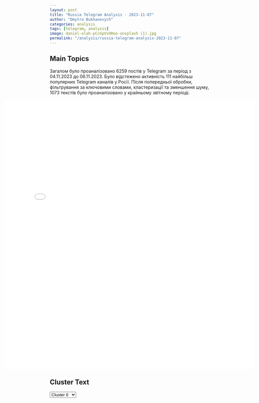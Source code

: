 ```yaml
---
layout: post
title: "Russia Telegram Analysis - 2023-11-07"
author: "Dmytro Bukhanevych"
categories: analysis
tags: [telegram, analysis]
image: daniel-olah-pCcGpVsOHoo-unsplash (1).jpg
permalink: "/analysis/russia-telegram-analysis-2023-11-07"
---
```


<style>
    /* Adjusting iframe-container styles */
    .wide-iframe-container {
        width: calc(100% + 30vw);  /* Extending the width */
        margin-left: -15vw;       /* Negative margin to push to the left */
        overflow: hidden;         /* In case the iframe content spills over */
    }

    .wide-iframe-container iframe {
        width: 100%;  /* Making the iframe take the full width of its container */
        border: none; /* Removing any borders from the iframe */
    }

    /* Toggle mechanism */
    .hidden {
        display: none;
    }
    
    .show-content-target:checked + .show-content {
        display: block;
    }
</style>

<h2>Main Topics</h2>
<p>Загалом було проаналізовано 6259 постів у Telegram за період з 04.11.2023 до 06.11.2023. Було відстежено активність 111 найбільш популярних Telegram каналів у Росії. Після попередньої обробки, фільтрування за ключовими словами, кластеризації та зменшення шуму, 1073 текстів було проаналізовано у крайньому звітному періоді.</p>
<!-- Embedding Main Plotly Visualization -->
<div class="wide-iframe-container">
    <iframe src="{{site.baseurl}}/visualizations/2023-11-07/fig_topics_time.html" height="850"></iframe>
</div>


<h2>Cluster Text</h2>

<!-- Dropdown to select a cluster -->
<select id="clusterSelector" onchange="displayClusterText()">
<option value="0">Cluster 0</option><option value="1">Cluster 1</option><option value="2">Cluster 2</option><option value="3">Cluster 3</option><option value="4">Cluster 4</option><option value="5">Cluster 5</option><option value="6">Cluster 6</option><option value="7">Cluster 7</option><option value="8">Cluster 8</option><option value="9">Cluster 9</option><option value="10">Cluster 10</option><option value="11">Cluster 11</option><option value="12">Cluster 12</option><option value="13">Cluster 13</option><option value="14">Cluster 14</option><option value="15">Cluster 15</option><option value="16">Cluster 16</option>
</select>

<!-- Display area for the selected cluster's text -->
<div id="clusterTextDisplay" class="hidden"></div>

<script type="text/javascript">
    var clusterDetails = {"0": "<b>Total Posts:</b> 36<br><b>Date:</b> 2023-11-06 19:30:23+00:00<br><b>Author:</b> readovkanews<br><b>Link:</b> https://t.me/s/readovkanews/69010<br><b>Subscribers:</b> 2378932<br><b>Text:</b> \u0422\u0435\u043a\u0441\u0442: \u0417\u0435\u043b\u0435\u043d\u0441\u043a\u0438\u0439 \u0437\u0430\u044f\u0432\u0438\u043b \u043e\u0431 \u043e\u0442\u043c\u0435\u043d\u0435 \u0432\u044b\u0431\u043e\u0440\u043e\u0432 \u043d\u0430 \u0423\u043a\u0440\u0430\u0438\u043d\u0435\u041f\u0440\u0435\u0437\u0438\u0434\u0435\u043d\u0442 \u0423\u043a\u0440\u0430\u0438\u043d\u044b \u0417\u0435\u043b\u0435\u043d\u0441\u043a\u0438\u0439 \u043d\u0430\u043c\u0435\u0440\u0435\u043d \u043e\u0442\u043c\u0435\u043d\u0438\u0442\u044c \u0432\u044b\u0431\u043e\u0440\u044b \u2014 \u043e\u0431 \u044d\u0442\u043e\u043c \u043e\u043d \u0437\u0430\u044f\u0432\u0438\u043b \u0432 \u0441\u0432\u043e\u0435\u043c \u043e\u0447\u0435\u0440\u0435\u0434\u043d\u043e\u043c \u0432\u0438\u0434\u0435\u043e\u043e\u0431\u0440\u0430\u0449\u0435\u043d\u0438\u0438. \u041f\u043e \u0441\u043b\u043e\u0432\u0430\u043c \u043b\u0438\u0434\u0435\u0440\u0430 \u043d\u0435\u0437\u0430\u043b\u0435\u0436\u043d\u043e\u0439, \u0432\u044b\u0431\u043e\u0440\u044b \u00ab\u043d\u0443\u0436\u043d\u044b \u0442\u043e\u043b\u044c\u043a\u043e \u0420\u043e\u0441\u0441\u0438\u0438\u00bb. \u0414\u043b\u044f \u041a\u0438\u0435\u0432\u0430 \u0436\u0435 \u043d\u0430\u0441\u0442\u0430\u043b\u043e \u00ab\u0432\u0440\u0435\u043c\u044f \u0431\u0438\u0442\u0432\u044b\u00bb, \u0430 \u043d\u0435 \u0432\u0431\u0440\u043e\u0441\u043e\u0432.\u00ab\u041c\u044b \u0434\u043e\u043b\u0436\u043d\u044b \u043f\u043e\u043d\u044f\u0442\u044c, \u0447\u0442\u043e \u0441\u0435\u0439\u0447\u0430\u0441 \u0432\u0440\u0435\u043c\u044f \u0431\u0438\u0442\u0432\u044b, \u043e\u0442 \u043a\u043e\u0442\u043e\u0440\u043e\u0439 \u0437\u0430\u0432\u0438\u0441\u0438\u0442 \u0441\u0443\u0434\u044c\u0431\u0430 \u0433\u043e\u0441\u0443\u0434\u0430\u0440\u0441\u0442\u0432\u0430, \u0430 \u043d\u0435 \u0432\u0440\u0435\u043c\u044f \u0432\u0431\u0440\u043e\u0441\u043e\u0432. \u042f \u0441\u0447\u0438\u0442\u0430\u044e, \u0447\u0442\u043e \u0441\u0435\u0439\u0447\u0430\u0441 \u0432\u044b\u0431\u043e\u0440\u044b \u043d\u0435 \u043a\u043e \u0432\u0440\u0435\u043c\u0435\u043d\u0438\u00bb, \u2014 \u0437\u0430\u044f\u0432\u0438\u043b \u0417\u0435\u043b\u0435\u043d\u0441\u043a\u0438\u0439.", "1": "<b>Total Posts:</b> 76<br><b>Date:</b> 2023-11-06 18:51:24+00:00<br><b>Author:</b> ostorozhno_novosti<br><b>Link:</b> https://t.me/s/ostorozhno_novosti/21022<br><b>Subscribers:</b> 1509109<br><b>Text:</b> \u0422\u0435\u043a\u0441\u0442: \u041f\u043e\u043c\u043e\u0449\u043d\u0438\u043a \u0433\u043b\u0430\u0432\u043a\u043e\u043c\u0430 \u0412\u0421\u0423 \u0417\u0430\u043b\u0443\u0436\u043d\u043e\u0433\u043e \u043f\u043e\u0433\u0438\u0431 \u043e\u0442 \u0432\u0437\u0440\u044b\u0432\u0430 \u0433\u0440\u0430\u043d\u0430\u0442\u044b \u0443 \u0441\u0435\u0431\u044f \u0434\u043e\u043c\u0430 \u043f\u043e\u0434 \u041a\u0438\u0435\u0432\u043e\u043c. \u041f\u043e \u043e\u0434\u043d\u043e\u0439 \u0438\u0437 \u0432\u0435\u0440\u0441\u0438\u0439, \u044d\u0442\u043e \u043c\u043e\u0436\u0435\u0442 \u0431\u044b\u0442\u044c \u0434\u0438\u0432\u0435\u0440\u0441\u0438\u0435\u0439. \u041f\u043e \u0434\u0430\u043d\u043d\u044b\u043c \u0443\u043a\u0440\u0430\u0438\u043d\u0441\u043a\u043e\u0433\u043e \u041c\u0412\u0414, 39-\u043b\u0435\u0442\u043d\u0438\u0439 \u043c\u0430\u0439\u043e\u0440 \u0413\u0435\u043d\u043d\u0430\u0434\u0438\u0439 \u0427\u0430\u0441\u0442\u044f\u043a\u043e\u0432 \u043f\u043e\u0433\u0438\u0431 \u0432 \u0440\u0435\u0437\u0443\u043b\u044c\u0442\u0430\u0442\u0435 \u043d\u0435\u043e\u0441\u0442\u043e\u0440\u043e\u0436\u043d\u043e\u0433\u043e \u043e\u0431\u0440\u0430\u0449\u0435\u043d\u0438\u044f \u0441 \u0431\u043e\u0435\u043f\u0440\u0438\u043f\u0430\u0441\u043e\u043c. \u0415\u0433\u043e 13-\u043b\u0435\u0442\u043d\u0438\u0439 \u0441\u044b\u043d \u043e\u043a\u0430\u0437\u0430\u043b\u0441\u044f \u0440\u0430\u043d\u0435\u043d.\u0423\u043a\u0440\u0430\u0438\u043d\u0441\u043a\u043e\u0435 \u0438\u0437\u0434\u0430\u043d\u0438\u0435 \u201c\u042d\u0441\u043f\u0440\u0435\u0441\u0441\u043e\u201d \u0443\u0442\u0432\u0435\u0440\u0436\u0434\u0430\u0435\u0442, \u0447\u0442\u043e \u0427\u0430\u0441\u0442\u044f\u043a\u043e\u0432 \u043c\u043e\u0433 \u0431\u044b\u0442\u044c \u0443\u0431\u0438\u0442 \u0432 \u0440\u0435\u0437\u0443\u043b\u044c\u0442\u0430\u0442\u0435 \u0434\u0438\u0432\u0435\u0440\u0441\u0438\u0438. \u041f\u043e \u0438\u0445 \u0434\u0430\u043d\u043d\u044b\u043c, \u0432\u0437\u0440\u044b\u0432 \u043f\u0440\u043e\u0438\u0437\u043e\u0448\u0435\u043b \u0432\u043e \u0432\u0440\u0435\u043c\u044f \u043f\u0440\u0430\u0437\u0434\u043d\u043e\u0432\u0430\u043d\u0438\u044f \u0434\u043d\u044f \u0440\u043e\u0436\u0434\u0435\u043d\u0438\u044f. \u041f\u0440\u0438 \u043e\u0442\u043a\u0440\u044b\u0442\u0438\u0438 \u043e\u0434\u043d\u043e\u0433\u043e \u0438\u0437 \u043f\u043e\u0434\u0430\u0440\u043a\u043e\u0432 \u0441\u0434\u0435\u0442\u043e\u043d\u0438\u0440\u043e\u0432\u0430\u043b\u043e \u0443\u0441\u0442\u0440\u043e\u0439\u0441\u0442\u0432\u043e.", "2": "<b>Total Posts:</b> 72<br><b>Date:</b> 2023-11-06 13:46:09+00:00<br><b>Author:</b> ostashkonews<br><b>Link:</b> https://t.me/s/OstashkoNews/104490<br><b>Subscribers:</b> 363206<br><b>Text:</b> \u0422\u0435\u043a\u0441\u0442: \u26a1\ufe0f\u26a1\ufe0f \u0421\u0428\u0410 \u0434\u043e\u0431\u0438\u043b\u0438\u0441\u044c \u0434\u043b\u044f \u0441\u0435\u0431\u044f \u0442\u043e\u0433\u043e, \u0447\u0442\u043e \u0443\u0436\u0435 \u043d\u0435\u0441\u043a\u043e\u043b\u044c\u043a\u043e \u043b\u0435\u0442 \u0445\u043e\u0442\u0435\u043b\u0438 \u0441\u0434\u0435\u043b\u0430\u0442\u044c \u0420\u043e\u0441\u0441\u0438\u0438: \u0441\u0442\u0430\u043b\u0438 \u043c\u0438\u0440\u043e\u0432\u044b\u043c \u0438\u0437\u0433\u043e\u0435\u043c\u0411\u043e\u0440\u0438\u0441 \u041f\u0435\u0440\u0432\u0443\u0448\u0438\u043d \u0432 \u043f\u0440\u044f\u043c\u043e\u043c \u044d\u0444\u0438\u0440\u0435. \u041f\u043e\u0434\u043a\u043b\u044e\u0447\u0430\u0439\u0441\u044fRutube  /  \u0412\u043a\u043e\u043d\u0442\u0430\u043a\u0442\u0435  /  Politube  /  Telegram\u261d\ud83c\udffb https://vkplay.live/politrussia", "3": "<b>Total Posts:</b> 92<br><b>Date:</b> 2023-11-06 12:03:46+00:00<br><b>Author:</b> breakingmash<br><b>Link:</b> https://t.me/s/breakingmash/49162<br><b>Subscribers:</b> 2114994<br><b>Text:</b> \u0422\u0435\u043a\u0441\u0442: \u0410\u0440\u043c\u0438\u044f \u0418\u0437\u0440\u0430\u0438\u043b\u044f \u0441\u043e\u043e\u0431\u0449\u0438\u043b\u0430, \u0447\u0442\u043e \u0437\u0430 \u043f\u043e\u0441\u043b\u0435\u0434\u043d\u0438\u0435 \u0441\u0443\u0442\u043a\u0438 \u043d\u0430\u043d\u0435\u0441\u043b\u0430 \u0443\u0434\u0430\u0440\u044b \u0431\u043e\u043b\u0435\u0435 \u0447\u0435\u043c \u043f\u043e 450 \u0446\u0435\u043b\u044f\u043c \u0425\u0410\u041c\u0410\u0421 \u0438 \u043b\u0438\u043a\u0432\u0438\u0434\u0438\u0440\u043e\u0432\u0430\u043b\u0430 \u043e\u0442\u0432\u0435\u0442\u0441\u0442\u0432\u0435\u043d\u043d\u043e\u0433\u043e \u0437\u0430 \u0441\u043f\u0435\u0446\u043e\u043f\u0435\u0440\u0430\u0446\u0438\u0438 \u0414\u0436\u0430\u043c\u0430\u043b\u044f \u041c\u0443\u0441\u0441\u0443. \u0413\u043b\u0430\u0432\u043d\u043e\u0435 \u0437\u0430 \u043f\u043e\u0441\u043b\u0435\u0434\u043d\u0435\u0435 \u0432\u0440\u0435\u043c\u044f:\u2014 \u0420\u0430\u043a\u0435\u0442\u044b \u0438\u0437\u0440\u0430\u0438\u043b\u044c\u0441\u043a\u043e\u0439 \u0441\u0438\u0441\u0442\u0435\u043c\u044b \u041f\u0420\u041e \"\u0416\u0435\u043b\u0435\u0437\u043d\u044b\u0439 \u043a\u0443\u043f\u043e\u043b\" \u043d\u0430\u0447\u0430\u043b\u0438 \u043f\u0430\u0434\u0430\u0442\u044c \u043d\u0430 \u0436\u0438\u043b\u044b\u0435 \u043c\u0430\u0441\u0441\u0438\u0432\u044b \u0422\u0435\u043b\u044c-\u0410\u0432\u0438\u0432\u0430 \u0438 \u0420\u0438\u0448\u043e\u043d-\u043b\u0435-\u0426\u0438\u043e\u043d\u0435. \u0421\u0443\u0434\u044f \u043f\u043e \u043a\u0430\u0434\u0440\u0430\u043c, \u043e\u043d\u0438 \u0441\u0431\u0438\u0432\u0430\u044e\u0442\u0441\u044f \u0441 \u0442\u0440\u0430\u0435\u043a\u0442\u043e\u0440\u0438\u0438 \u0438 \u0432\u0430\u043b\u044f\u0442\u0441\u044f \u0432\u043d\u0438\u0437;\u2014 \u0426\u0410\u0425\u0410\u041b \u0437\u0430\u044f\u0432\u043b\u044f\u0435\u0442, \u0447\u0442\u043e \u043f\u043e\u043b\u043d\u043e\u0441\u0442\u044c\u044e \u043e\u043a\u0440\u0443\u0436\u0438\u043b \u0413\u0430\u0437\u0443 \u0438 \u0432\u044b\u0448\u0435\u043b \u043a \u043c\u043e\u0440\u044e, \u0430\u043d\u043a\u043b\u0430\u0432 \u043f\u043e\u0434\u0435\u043b\u0451\u043d \u043d\u0430 \u0441\u0435\u0432\u0435\u0440 \u0438 \u044e\u0433, \u043e\u0434\u043d\u0430\u043a\u043e \u0433\u0443\u043c\u0430\u043d\u0438\u0442\u0430\u0440\u043d\u044b\u0439 \u043a\u043e\u0440\u0438\u0434\u043e\u0440 \u043f\u0440\u043e\u0434\u043e\u043b\u0436\u0438\u0442 \u0440\u0430\u0431\u043e\u0442\u0430\u0442\u044c. \u0420\u0430\u043d\u0435\u0435 \u0430\u0440\u043c\u0435\u0439\u0441\u043a\u0430\u044f \u043f\u0440\u0435\u0441\u0441-\u0441\u043b\u0443\u0436\u0431\u0430 \u0441\u043e\u043e\u0431\u0449\u0430\u043b\u0430, \u0447\u0442\u043e \u0438\u0437\u0440\u0430\u0438\u043b\u044c\u0441\u043a\u0438\u0435 \u0432\u043e\u0435\u043d\u043d\u044b\u0435 \u0434\u043e\u0441\u0442\u0438\u0433\u043b\u0438 \u043f\u043e\u0431\u0435\u0440\u0435\u0436\u044c\u044f \u0441\u0435\u043a\u0442\u043e\u0440\u0430 \u0413\u0430\u0437\u0430 \u0438 \u0437\u0430\u043a\u0440\u0435\u043f\u0438\u043b\u0438\u0441\u044c \u0442\u0430\u043c;\u2014 \u0421\u0442\u0430\u043b\u043e \u0438\u0437\u0432\u0435\u0441\u0442\u043d\u043e, \u0447\u0442\u043e \u0426\u0410\u0425\u0410\u041b 30 \u043e\u043a\u0442\u044f\u0431\u0440\u044f \u0441\u0431\u0438\u043b \u0437\u0430\u043f\u0443\u0449\u0435\u043d\u043d\u0443\u044e \u0438\u0437 \u0419\u0435\u043c\u0435\u043d\u0430 \u0431\u0430\u043b\u043b\u0438\u0441\u0442\u0438\u0447\u0435\u0441\u043a\u0443\u044e \u0440\u0430\u043a\u0435\u0442\u0443. \u0418 \u044d\u0442\u043e, \u0432\u0435\u0440\u043e\u044f\u0442\u043d\u043e, \u043f\u0435\u0440\u0432\u044b\u0439 \u0432 \u0438\u0441\u0442\u043e\u0440\u0438\u0438 \u0431\u043e\u0439 \u0432 \u043a\u043e\u0441\u043c\u043e\u0441\u0435. \u0418\u0437\u0440\u0430\u0438\u043b\u044c \u0438\u0441\u043f\u043e\u043b\u044c\u0437\u043e\u0432\u0430\u043b \u0441\u0438\u0441\u0442\u0435\u043c\u0443 \u043f\u0440\u043e\u0442\u0438\u0432\u043e\u0440\u0430\u043a\u0435\u0442\u043d\u043e\u0439 \u043e\u0431\u043e\u0440\u043e\u043d\u044b Arrow, \u0447\u0442\u043e\u0431\u044b \u0441\u0431\u0438\u0442\u044c \u0440\u0430\u043a\u0435\u0442\u0443 \u0432\u043d\u0435 \u0430\u0442\u043c\u043e\u0441\u0444\u0435\u0440\u044b \u0417\u0435\u043c\u043b\u0438;\u2014 \u0423\u0441\u043b\u0443\u0433\u0438 \u0441\u0432\u044f\u0437\u0438 \u0438 \u0438\u043d\u0442\u0435\u0440\u043d\u0435\u0442 \u0432\u043d\u043e\u0432\u044c \u043f\u0435\u0440\u0435\u0441\u0442\u0430\u043b\u0438 \u0440\u0430\u0431\u043e\u0442\u0430\u0442\u044c \u0432 \u0441\u0435\u043a\u0442\u043e\u0440\u0435 \u0413\u0430\u0437\u0430, \u0441\u043e\u043e\u0431\u0449\u0438\u043b\u0430 \u043f\u0430\u043b\u0435\u0441\u0442\u0438\u043d\u0441\u043a\u0430\u044f \u0442\u0435\u043b\u0435\u043a\u043e\u043c\u043c\u0443\u043d\u0438\u043a\u0430\u0446\u0438\u043e\u043d\u043d\u0430\u044f \u043a\u043e\u043c\u043f\u0430\u043d\u0438\u044f;\u2014 \u041a\u0438\u0442\u0430\u0439 \u0438 \u041e\u0410\u042d \u0437\u0430\u043f\u0440\u043e\u0441\u0438\u043b\u0438 \u043d\u0430 6 \u043d\u043e\u044f\u0431\u0440\u044f \u0437\u0430\u043a\u0440\u044b\u0442\u043e\u0435 \u0437\u0430\u0441\u0435\u0434\u0430\u043d\u0438\u0435 \u0421\u043e\u0432\u0435\u0442\u0430 \u0431\u0435\u0437\u043e\u043f\u0430\u0441\u043d\u043e\u0441\u0442\u0438 \u041e\u041e\u041d \u043f\u043e \u043f\u0430\u043b\u0435\u0441\u0442\u0438\u043d\u043e-\u0438\u0437\u0440\u0430\u0438\u043b\u044c\u0441\u043a\u043e\u043c\u0443 \u043a\u043e\u043d\u0444\u043b\u0438\u043a\u0442\u0443.\ud83d\ude0b \u041f\u043e\u0434\u043f\u0438\u0441\u044b\u0432\u0430\u0439\u0441\u044f \u043d\u0430 Mash", "4": "<b>Total Posts:</b> 216<br><b>Date:</b> 2023-11-06 04:00:26+00:00<br><b>Author:</b> dva_majors<br><b>Link:</b> https://t.me/s/dva_majors/28578<br><b>Subscribers:</b> 465010<br><b>Text:</b> \u0422\u0435\u043a\u0441\u0442: #\u0421\u0432\u043e\u0434\u043a\u0430 \u043d\u0430 \u0443\u0442\u0440\u043e 6 \u043d\u043e\u044f\u0431\u0440\u044f 2023 \u0433.\u25aa\ufe0f\u0412\u0421 \u0420\u043e\u0441\u0441\u0438\u0438 \u043d\u043e\u0447\u044c\u044e \u043f\u0440\u043e\u0432\u0435\u043b\u0438 \u043c\u0430\u0441\u0441\u0438\u0440\u043e\u0432\u0430\u043d\u043d\u0443\u044e \u0430\u0442\u0430\u043a\u0443 \u0440\u0430\u043a\u0435\u0442\u043d\u044b\u043c \u0432\u043e\u043e\u0440\u0443\u0436\u0435\u043d\u0438\u0435\u043c \u0438 \u0411\u041f\u041b\u0410 \u00ab\u0413\u0435\u0440\u0430\u043d\u044c\u00bb. \u041f\u043e\u0440\u0430\u0436\u0435\u043d\u044b \u043e\u0431\u044a\u0435\u043a\u0442\u044b \u043f\u0440\u043e\u0442\u0438\u0432\u043d\u0438\u043a\u0430 \u0432 \u041e\u0434\u0435\u0441\u0441\u0435: \u0441\u043a\u043b\u0430\u0434\u044b \u0441 \u0432\u043e\u043e\u0440\u0443\u0436\u0435\u043d\u0438\u0435\u043c \u0438 \u0431\u043e\u0435\u043f\u0440\u0438\u043f\u0430\u0441\u0430\u043c\u0438, \u0437\u0430\u0432\u043e\u0434\u0441\u043a\u0438\u0435 \u043f\u043e\u043c\u0435\u0449\u0435\u043d\u0438\u044f \u0438 \u043f\u043e\u0440\u0442\u043e\u0432\u0430\u044f \u0438\u043d\u0444\u0440\u0430\u0441\u0442\u0440\u0443\u043a\u0442\u0443\u0440\u0430. \u041f\u0412\u041e \u043f\u0440\u043e\u0442\u0438\u0432\u043d\u0438\u043a\u0430 \u043d\u0435 \u0441\u043f\u0440\u0430\u0432\u0438\u043b\u0430\u0441\u044c, \u0441\u043d\u043e\u0432\u0430 \u043d\u0430 \u0432\u0438\u0434\u0435\u043e \u043f\u043e\u043f\u0430\u043b\u0438 \u043a\u0430\u0434\u0440\u044b \u043f\u0430\u0434\u0435\u043d\u0438\u044f \u0437\u0435\u043d\u0438\u0442\u043d\u044b\u0445 \u0440\u0430\u043a\u0435\u0442 \u0412\u0421\u0423 \u043d\u0430 \u0437\u0435\u043c\u043b\u044e.\u25aa\ufe0f\u0412 \u0425\u0435\u0440\u0441\u043e\u043d\u0441\u043a\u043e\u0439 \u043e\u0431\u043b\u0430\u0441\u0442\u0438 \u0412\u0421 \u0420\u043e\u0441\u0441\u0438\u0438 \u0443\u043d\u0438\u0447\u0442\u043e\u0436\u0430\u044e\u0442 \u043f\u0440\u043e\u0442\u0438\u0432\u043d\u0438\u043a\u0430 \u043e\u0433\u043d\u0435\u043c \u0430\u0440\u0442\u0438\u043b\u043b\u0435\u0440\u0438\u0438 \u0438 \u0430\u0432\u0438\u0430\u0446\u0438\u043e\u043d\u043d\u044b\u043c\u0438 \u0443\u0434\u0430\u0440\u0430\u043c\u0438 \u0432 \u0440\u0430\u0439\u043e\u043d\u0430\u0445 \u043d.\u043f. \u041b\u044c\u0432\u043e\u0432\u043e, \u0422\u044f\u0433\u0438\u043d\u043a\u0430, \u0425\u0435\u0440\u0441\u043e\u043d, \u0433\u0434\u0435 \u043f\u0440\u043e\u0442\u0438\u0432\u043d\u0438\u043a \u043a\u043e\u043d\u0446\u0435\u043d\u0442\u0440\u0438\u0440\u0443\u0435\u0442 \u0441\u0438\u043b\u044b \u043f\u0435\u0440\u0435\u0434 \u043f\u0435\u0440\u0435\u0441\u0435\u0447\u0435\u043d\u0438\u0435\u043c \u0414\u043d\u0435\u043f\u0440\u0430. \u0412\u0440\u0430\u0433 \u0443\u0434\u0435\u0440\u0436\u0438\u0432\u0430\u0435\u0442 \u0442\u0435 \u0436\u0435 \u043c\u0430\u043b\u044b\u0435 \u0443\u0447\u0430\u0441\u0442\u043a\u0438 \u043c\u0435\u0441\u0442\u043d\u043e\u0441\u0442\u0438 \u043d\u0430 \u043d\u0430\u0448\u0435\u043c \u0431\u0435\u0440\u0435\u0433\u0443, \u0447\u0442\u043e \u0438 \u0440\u0430\u043d\u0435\u0435, \u0438\u0434\u0443\u0442 \u0431\u043e\u0438. \u0421\u043d\u0430\u0431\u0436\u0435\u043d\u0438\u0435 \u043f\u0435\u0445\u043e\u0442\u044b \u0412\u0421\u0423 \u0438\u0434\u0435\u0442 \u0432 \u0442\u043e\u043c \u0447\u0438\u0441\u043b\u0435 \u0437\u0430 \u0441\u0447\u0435\u0442 \u0434\u0440\u043e\u043d\u043e\u0432 \u00ab\u0411\u0430\u0431\u0430 \u042f\u0433\u0430\u00bb, \u0432 FPV-\u0434\u0440\u043e\u043d\u0430\u0445 \u0432\u0440\u0430\u0433 \u0434\u0435\u0444\u0438\u0446\u0438\u0442\u0430 \u043d\u0435 \u0438\u0441\u043f\u044b\u0442\u044b\u0432\u0430\u0435\u0442, \u043e\u0445\u043e\u0442\u0438\u0442\u0441\u044f \u0437\u0430 \u043d\u0430\u0448\u0435\u0439 \u0442\u0435\u0445\u043d\u0438\u043a\u043e\u0439. \u041d\u043e\u0432\u044b\u043c \u044d\u043b\u0435\u043c\u0435\u043d\u0442\u043e\u043c \u0441\u0442\u0430\u043d\u043e\u0432\u0438\u0442\u0441\u044f \u043a\u043e\u043d\u0446\u0435\u043d\u0442\u0440\u0430\u0446\u0438\u044f \u043f\u0440\u043e\u0442\u0438\u0432\u043d\u0438\u043a\u0430 \u0441\u0435\u0432\u0435\u0440\u043e-\u0432\u043e\u0441\u0442\u043e\u0447\u043d\u0435\u0435 \u0438\u0437\u0432\u0435\u0441\u0442\u043d\u043e\u0439 \u0437\u043e\u043d\u044b \u0431\u043e\u0435\u0432\u044b\u0445 \u0434\u0435\u0439\u0441\u0442\u0432\u0438\u0439 \u0432 \u0440\u0430\u0439\u043e\u043d\u0435 \u043d.\u043f. \u0420\u0435\u0441\u043f\u0443\u0431\u043b\u0438\u043a\u0430\u043d\u0435\u0446 (\u0432\u0440\u0430\u0436\u0435\u0441\u043a\u0438\u0439 \u0431\u0435\u0440\u0435\u0433 \u0414\u043d\u0435\u043f\u0440\u0430). \u041f\u043e \u0434\u0430\u043d\u043d\u044b\u043c \u043f\u043e\u0437\u0438\u0446\u0438\u044f\u043c \u0432\u0440\u0430\u0433\u0430 \u043f\u043e\u0441\u043b\u0435\u0434\u043d\u0438\u0435 \u0434\u043d\u0438 \u0442\u0430\u043a\u0436\u0435 \u0440\u0430\u0431\u043e\u0442\u0430\u0435\u0442 \u0430\u0440\u0442\u0438\u043b\u043b\u0435\u0440\u0438\u044f \u0412\u0421 \u0420\u043e\u0441\u0441\u0438\u0438.\u25aa\ufe0f\u041d\u0430 \u0417\u0430\u043f\u043e\u0440\u043e\u0436\u0441\u043a\u043e\u043c \u0444\u0440\u043e\u043d\u0442\u0435 \u2013 \u0431\u043e\u0438 \u0443 \u0412\u0435\u0440\u0431\u043e\u0432\u043e\u0433\u043e. \u0412\u0440\u0430\u0433 \u043e\u0433\u043d\u0435\u043c \u0430\u0440\u0442\u0438\u043b\u043b\u0435\u0440\u0438\u0438 \u043f\u044b\u0442\u0430\u0435\u0442\u0441\u044f \u043d\u0430\u0440\u0443\u0448\u0438\u0442\u044c \u043d\u0430\u0448\u0443 \u0441\u0438\u0441\u0442\u0435\u043c\u0443 \u043e\u0431\u043e\u0440\u043e\u043d\u044b, \u0432 \u0432\u043e\u0437\u0434\u0443\u0445\u0435 \u043f\u043e\u0441\u0442\u043e\u044f\u043d\u043d\u043e \u043f\u0440\u0438\u0441\u0443\u0442\u0441\u0442\u0432\u0443\u044e\u0442 \u0443\u0434\u0430\u0440\u043d\u044b\u0435 \u0434\u0440\u043e\u043d\u044b. \u0412 \u0440\u0430\u0439\u043e\u043d\u0435 \u041e\u0440\u0435\u0445\u043e\u0432\u0430 \u0412\u0421\u0423 \u0441\u043e\u0441\u0440\u0435\u0434\u043e\u0442\u0430\u0447\u0438\u0432\u0430\u044e\u0442 \u0443\u0434\u0430\u0440\u043d\u044b\u0435 \u0441\u0438\u043b\u044b, \u043e\u0436\u0438\u0434\u0430\u0435\u0442\u0441\u044f \u043d\u043e\u0432\u0430\u044f \u0432\u043e\u043b\u043d\u0430 \u0430\u0442\u0430\u043a \u043f\u0440\u043e\u0442\u0438\u0432\u043d\u0438\u043a\u0430.\u25aa\ufe0f\u041d\u0430 \u0412\u0440\u0435\u043c\u0435\u0432\u0441\u043a\u043e\u043c \u043d\u0430\u043f\u0440\u0430\u0432\u043b\u0435\u043d\u0438\u0438 \u043f\u0440\u043e\u0434\u043e\u043b\u0436\u0430\u044e\u0442 \u043f\u043e\u0437\u0438\u0446\u0438\u043e\u043d\u043d\u044b\u0435 \u0431\u043e\u0438.\u25aa\ufe0f\u041d\u0430 \u0410\u0432\u0434\u0435\u0435\u0432\u0441\u043a\u043e\u043c \u043d\u0430\u043f\u0440\u0430\u0432\u043b\u0435\u043d\u0438\u0438 \u0438\u0434\u0443\u0442 \u0431\u043e\u0438 \u043c\u0435\u0441\u0442\u043d\u043e\u0433\u043e \u0437\u043d\u0430\u0447\u0435\u043d\u0438\u044f. \u041f\u043e\u0437\u0438\u0446\u0438\u0438 \u043f\u0440\u043e\u0442\u0438\u0432\u043d\u0438\u043a\u0430 \u0432 \u0441\u0435\u043b\u0430\u0445 \u041d\u043e\u0432\u043e\u043a\u0430\u043b\u0438\u043d\u043e\u0432\u043e \u0438 \u041a\u0435\u0440\u0430\u043c\u0438\u043a \u043d\u0430 \u0441\u0435\u0432\u0435\u0440\u043d\u043e\u043c \u0444\u043b\u0430\u043d\u0433\u0435 \u043f\u043e\u0434 \u043c\u0430\u0441\u0441\u0438\u0440\u043e\u0432\u0430\u043d\u043d\u044b\u043c \u043e\u0433\u043d\u0435\u043c \u043d\u0430\u0448\u0438\u0445 \u0420\u0421\u0417\u041e. \u0421\u043e\u043e\u0431\u0449\u0430\u044e\u0442 \u043e \u043f\u0440\u0438\u0431\u044b\u0442\u0438\u0438 \u043d\u0430 \u044e\u0436\u043d\u044b\u0439 \u0443\u0447\u0430\u0441\u0442\u043e\u043a \u0410\u0432\u0434\u0435\u0435\u0432\u0441\u043a\u043e\u0433\u043e \u043d\u0430\u043f\u0440\u0430\u0432\u043b\u0435\u043d\u0438\u044f \u043f\u043e\u0434\u0440\u0430\u0437\u0434\u0435\u043b\u0435\u043d\u0438\u0439 \u043d\u0430\u0446\u0438\u043e\u043d\u0430\u043b\u0438\u0441\u0442\u0438\u0447\u0435\u0441\u043a\u0438\u0445 \u0444\u043e\u0440\u043c\u0438\u0440\u043e\u0432\u0430\u043d\u0438\u0439 \u0438 \u0421\u0421\u041e \u043f\u0440\u043e\u0442\u0438\u0432\u043d\u0438\u043a\u0430.\u25aa\ufe0f\u0412 \u041a\u0443\u0440\u0441\u043a\u043e\u0439 \u043e\u0431\u043b\u0430\u0441\u0442\u0438 \u0412\u0421\u0423 \u043e\u0431\u0441\u0442\u0440\u0435\u043b\u044f\u043b\u0438 \u0441\u0435\u043b\u043e \u0413\u0443\u0435\u0432\u043e \u0421\u0443\u0434\u0436\u0430\u043d\u0441\u043a\u043e\u0433\u043e \u0440\u0430\u0439\u043e\u043d\u0430. \u0412 \u0411\u0440\u044f\u043d\u0441\u043a\u043e\u0439 \u043e\u0431\u043b\u0430\u0441\u0442\u0438 \u0411\u041f\u041b\u0410 \u0441\u0430\u043c\u043e\u043b\u0435\u0442\u043d\u043e\u0433\u043e \u0442\u0438\u043f\u0430 \u0443\u043d\u0438\u0447\u0442\u043e\u0436\u0435\u043d \u043d\u0430\u0434 \u0421\u0442\u0430\u0440\u043e\u0434\u0443\u0431\u0441\u043a\u0438\u043c \u043c\u0443\u043d\u0438\u0446\u0438\u043f\u0430\u043b\u044c\u043d\u044b\u043c \u043e\u043a\u0440\u0443\u0433\u043e\u043c \u0441\u0440\u0435\u0434\u0441\u0442\u0432\u0430\u043c\u0438 \u041f\u0412\u041e. \u0412 \u0414\u041d\u0420 \u043e\u0442 \u043e\u0433\u043d\u044f \u043d\u0430\u0446\u0438\u0441\u0442\u043e\u0432 \u043f\u043e\u0433\u0438\u0431\u043b\u0438 \u0434\u0432\u043e\u0435 \u043c\u0438\u0440\u043d\u044b\u0445 \u0436\u0438\u0442\u0435\u043b\u0435\u0439, \u0440\u0430\u043d\u0435\u043d\u044b \u043e\u0434\u0438\u043d \u0432\u0437\u0440\u043e\u0441\u043b\u044b\u0439 \u0438 \u043f\u043e\u0434\u0440\u043e\u0441\u0442\u043e\u043a.\u0421\u0432\u043e\u0434\u043a\u0443 \u0441\u043e\u0441\u0442\u0430\u0432\u0438\u043b\u0438: \u0414\u0432\u0430 \u043c\u0430\u0439\u043e\u0440\u0430", "5": "<b>Total Posts:</b> 20<br><b>Date:</b> 2023-11-06 18:47:19+00:00<br><b>Author:</b> ru2ch<br><b>Link:</b> https://t.me/s/ru2ch/95277<br><b>Subscribers:</b> 447801<br><b>Text:</b> \u0422\u0435\u043a\u0441\u0442: \u0412 \u0441\u0435\u0442\u0438 \u043e\u0431\u0441\u0443\u0436\u0434\u0430\u044e\u0442 \u043a\u0430\u0434\u0440\u044b \u0432\u0441\u0442\u0440\u0435\u0447\u0438 \u0411\u043b\u0438\u043d\u043a\u0435\u043d\u0430 \u0438 \u0433\u043b\u0430\u0432\u044b \u041c\u0418\u0414 \u0422\u0443\u0440\u0446\u0438\u0438 \u0424\u0438\u0434\u0430\u043d\u0430: \u043d\u0430 \u043d\u0438\u0445 \u0437\u0430\u043c\u0435\u0442\u0438\u043b\u0438 \u043f\u043e\u043f\u044b\u0442\u043a\u0443 \u0433\u043e\u0441\u0441\u0435\u043a\u0440\u0435\u0442\u0430\u0440\u044f \u0421\u0428\u0410 \u043f\u0440\u0438\u043e\u0431\u043d\u044f\u0442\u044c \u0442\u0443\u0440\u0435\u0446\u043a\u043e\u0433\u043e \u043a\u043e\u043b\u043b\u0435\u0433\u0443, \u0447\u0435\u0433\u043e \u0442\u0443\u0440\u0435\u0446\u043a\u0438\u0439 \u0447\u0438\u043d\u043e\u0432\u043d\u0438\u043a \u043d\u0435 \u043f\u043e\u0437\u0432\u043e\u043b\u0438\u043b", "6": "<b>Total Posts:</b> 19<br><b>Date:</b> 2023-11-06 15:04:29+00:00<br><b>Author:</b> rossiya_segodnia<br><b>Link:</b> https://t.me/s/ROSSIYA_SEGODNIA/78575<br><b>Subscribers:</b> 436528<br><b>Text:</b> \u0422\u0435\u043a\u0441\u0442: \ud83d\udd14  \u041b\u0438\u0432\u0430\u043d\u0441\u043a\u0430\u044f \"\u0425\u0435\u0437\u0431\u043e\u043b\u043b\u0430\" \u043f\u0440\u043e\u0434\u0435\u043c\u043e\u043d\u0441\u0442\u0440\u0438\u0440\u043e\u0432\u0430\u043b\u0430 \u0441\u0432\u043e\u0438 \u043f\u0440\u043e\u0442\u0438\u0432\u043e\u043a\u043e\u0440\u0430\u0431\u0435\u043b\u044c\u043d\u044b\u0435 \u0440\u0430\u043a\u0435\u0442\u044b \u043a\u0430\u043a \u043e\u0442\u0432\u0435\u0442 \u043d\u0430 \u043f\u0440\u0438\u0441\u0443\u0442\u0441\u0442\u0432\u0438\u0435 \u0430\u043c\u0435\u0440\u0438\u043a\u0430\u043d\u0441\u043a\u043e\u0433\u043e \u0444\u043b\u043e\u0442\u0430 \u0443 \u0431\u0435\u0440\u0435\u0433\u043e\u0432 \u0418\u0437\u0440\u0430\u0438\u043b\u044f\ud83c\uddf7\ud83c\uddfa\u0420\u041e\u0421\u0421\u0418\u042f \u0421\u0415\u0413\u041e\u0414\u041d\u042f", "7": "<b>Total Posts:</b> 20<br><b>Date:</b> 2023-11-06 04:53:54+00:00<br><b>Author:</b> itsdonetsk<br><b>Link:</b> https://t.me/s/itsdonetsk/112504<br><b>Subscribers:</b> 574959<br><b>Text:</b> \u0422\u0435\u043a\u0441\u0442: \u0413\u043b\u0430\u0432\u0430 \u0417\u0430\u043f\u043e\u0440\u043e\u0436\u0441\u043a\u043e\u0439 \u043e\u0431\u043b\u0430\u0441\u0442\u0438 \u0411\u0430\u043b\u0438\u0446\u043a\u0438\u0439 \u0441\u043e\u043e\u0431\u0449\u0438\u043b \u043e \u043d\u0430\u0447\u0430\u043b\u0435 \u0441\u0442\u0440\u043e\u0438\u0442\u0435\u043b\u044c\u0441\u0442\u0432\u0430 \u0436\u0435\u043b\u0435\u0437\u043d\u043e\u0439 \u0434\u043e\u0440\u043e\u0433\u0438, \u043a\u043e\u0442\u043e\u0440\u0430\u044f \u0441\u043e\u0435\u0434\u0438\u043d\u0438\u0442 \u0420\u043e\u0441\u0442\u043e\u0432 \u0438 \u041a\u0440\u044b\u043c \u0438 \u0431\u0443\u0434\u0435\u0442 \u043f\u0440\u043e\u0445\u043e\u0434\u0438\u0442\u044c \u0432 \u0442\u043e\u043c \u0447\u0438\u0441\u043b\u0435 \u043f\u043e \u0442\u0435\u0440\u0440\u0438\u0442\u043e\u0440\u0438\u0438 \u0414\u041d\u0420\u041f\u043e\u0434\u043f\u0438\u0441\u0430\u0442\u044c\u0441\u044f  |  \u041f\u0440\u0435\u0434\u043b\u043e\u0436\u0438\u0442\u044c \u043d\u043e\u0432\u043e\u0441\u0442\u044c", "8": "<b>Total Posts:</b> 18<br><b>Date:</b> 2023-11-06 21:32:03+00:00<br><b>Author:</b> ostashkonews<br><b>Link:</b> https://t.me/s/OstashkoNews/104574<br><b>Subscribers:</b> 363206<br><b>Text:</b> \u0422\u0435\u043a\u0441\u0442: \ud83c\uddfa\ud83c\uddf8\u0410\u043a\u0442\u0438\u0432\u0438\u0441\u0442\u044b \u0437\u0430\u0431\u043b\u043e\u043a\u0438\u0440\u043e\u0432\u0430\u043b\u0438 \u0437\u0430\u0432\u043e\u0434 \u00ab\u0411\u043e\u0438\u043d\u0433\u0430\u00bb \u0438\u0437-\u0437\u0430 \u043f\u0440\u043e\u0438\u0437\u0432\u043e\u0434\u0441\u0442\u0432\u0430 \u0440\u0430\u043a\u0435\u0442 \u0434\u043b\u044f \u0426\u0410\u0425\u0410\u041b\u0410\u043c\u0435\u0440\u0438\u043a\u0430\u043d\u0441\u043a\u0438\u0435 \u0431\u043e\u0440\u0446\u044b \u0437\u0430 \u0432\u0441\u0435 \u0445\u043e\u0440\u043e\u0448\u0435\u0435 \u0438\u0437 \u0434\u0432\u0438\u0436\u0435\u043d\u0438\u044f Dissenters (\u00ab\u041d\u0435\u0441\u043e\u0433\u043b\u0430\u0441\u043d\u044b\u0435\u00bb) \u043f\u0440\u043e\u0432\u0435\u043b\u0438 \u0430\u043a\u0446\u0438\u044e \u043f\u0440\u043e\u0442\u0435\u0441\u0442\u0430 \u0432\u043e\u0437\u043b\u0435 \u0437\u0430\u0432\u043e\u0434\u0430 Boeing \u0432 \u0421\u0435\u043d\u0442-\u041b\u0443\u0438\u0441\u0435, \u0448\u0442\u0430\u0442 \u041c\u0438\u0441\u0441\u0443\u0440\u0438. \u041f\u043e\u0432\u043e\u0434\u043e\u043c \u0441\u0442\u0430\u043b\u043e \u0442\u043e, \u0447\u0442\u043e \u043d\u0430 \u0437\u0430\u0432\u043e\u0434\u0435 \u044f\u043a\u043e\u0431\u044b \u043f\u0440\u043e\u0438\u0437\u0432\u043e\u0434\u044f\u0442\u0441\u044f \u0431\u043e\u0435\u043f\u0440\u0438\u043f\u0430\u0441\u044b, \u043a\u043e\u0442\u043e\u0440\u044b\u0435 \u0438\u0441\u043f\u043e\u043b\u044c\u0437\u0443\u044e\u0442\u0441\u044f \u0418\u0437\u0440\u0430\u0438\u043b\u0435\u043c \u0432 \u0441\u0435\u043a\u0442\u043e\u0440\u0435 \u0413\u0430\u0437\u0430.\ud83d\udcdd\u00ab\u041c\u044b \u043f\u0440\u0438\u0441\u043e\u0435\u0434\u0438\u043d\u044f\u0435\u043c\u0441\u044f \u043a \u043c\u0438\u043b\u043b\u0438\u043e\u043d\u0430\u043c \u043b\u044e\u0434\u0435\u0439 \u043f\u043e \u0432\u0441\u0435\u0439 \u0442\u0435\u0440\u0440\u0438\u0442\u043e\u0440\u0438\u0438 \u0421\u043e\u0435\u0434\u0438\u043d\u0435\u043d\u043d\u044b\u0445 \u0428\u0442\u0430\u0442\u043e\u0432 \u0438 \u043f\u043e \u0432\u0441\u0435\u043c\u0443 \u043c\u0438\u0440\u0443, \u0442\u0440\u0435\u0431\u0443\u044f \u043f\u043e\u043b\u043e\u0436\u0438\u0442\u044c \u043a\u043e\u043d\u0435\u0446 \u0436\u0435\u0441\u0442\u043e\u043a\u043e\u043c\u0443 \u043d\u0430\u043f\u0430\u0434\u0435\u043d\u0438\u044e \u0418\u0437\u0440\u0430\u0438\u043b\u044f \u043d\u0430 \u0413\u0430\u0437\u0443 \u0438 \u0435\u0433\u043e \u043c\u043d\u043e\u0433\u043e\u043b\u0435\u0442\u043d\u0435\u0439 \u043e\u043a\u043a\u0443\u043f\u0430\u0446\u0438\u0438 \u041f\u0430\u043b\u0435\u0441\u0442\u0438\u043d\u044b\u00bb, \u2013 \u0437\u0430\u044f\u0432\u0438\u043b\u0438 \u0443\u0447\u0430\u0441\u0442\u043d\u0438\u043a\u0438 \u0434\u0432\u0438\u0436\u0435\u043d\u0438\u044f.\u0410\u043a\u0442\u0438\u0432\u0438\u0441\u0442\u044b \u043f\u0435\u0440\u0435\u043a\u0440\u044b\u043b\u0438 \u0432\u0441\u0435 \u043f\u043e\u0434\u0445\u043e\u0434\u044b \u043a \u0437\u0430\u0432\u043e\u0434\u0443, \u043f\u043e\u0441\u043b\u0435 \u0447\u0435\u0433\u043e \u0440\u0430\u0431\u043e\u0442\u043d\u0438\u043a\u043e\u0432 \u043f\u0440\u0435\u0434\u043f\u0440\u0438\u044f\u0442\u0438\u044f \u043e\u0442\u043f\u0443\u0441\u0442\u0438\u043b\u0438 \u043f\u043e \u0434\u043e\u043c\u0430\u043c. \u0420\u0410\u043d\u0435\u0435 \u0430\u043a\u0442\u0438\u0432\u0438\u0441\u0442\u044b \u0442\u0430\u043a\u0436\u0435 \u0437\u0430\u0431\u043b\u043e\u043a\u0438\u0440\u043e\u0432\u0430\u043b\u0438 \u0432\u043e\u0435\u043d\u043d\u044b\u0439 \u043a\u043e\u0440\u0430\u0431\u043b\u044c \u0421\u0428\u0410, \u0437\u0430\u0433\u0440\u0443\u0436\u0430\u044e\u0449\u0438\u0439 \u043e\u0440\u0443\u0436\u0438\u0435 \u0438 \u043f\u0440\u0438\u043f\u0430\u0441\u044b \u0434\u043b\u044f \u0418\u0437\u0440\u0430\u0438\u043b\u044f.\ud83e\udd21\u0412\u0435\u0440\u043e\u044f\u0442\u043d\u043e, \u0441\u043d\u0430\u0440\u044f\u0434\u044b, \u0432\u044b\u043f\u0443\u0441\u043a\u0430\u0435\u043c\u044b\u0435 \u043d\u0430 \u0437\u0430\u0432\u043e\u0434\u0430\u0445 \u00ab\u0411\u043e\u0438\u043d\u0433\u0430\u00bb, \u0447\u0443\u0442\u044c \u0440\u0430\u043d\u0435\u0435 \u0438\u0441\u043f\u043e\u043b\u044c\u0437\u043e\u0432\u0430\u043b\u0438\u0441\u044c \u0434\u043b\u044f \u0430\u0442\u0430\u043a \u043d\u0430 \u0412\u0421 \u0420\u0424 \u0438 \u0440\u043e\u0441\u0441\u0438\u0439\u0441\u043a\u0438\u0435 \u0440\u0435\u0433\u0438\u043e\u043d\u044b, \u0430 \u0435\u0449\u0435 \u0440\u0430\u043d\u044c\u0448\u0435, \u0432\u043f\u043e\u043b\u043d\u0435 \u0432\u043e\u0437\u043c\u043e\u0436\u043d\u043e \u2013 \u0434\u043b\u044f \u043c\u043d\u043e\u0433\u043e\u043b\u0435\u0442\u043d\u0438\u0445 \u0431\u043e\u043c\u0431\u0435\u0436\u0435\u043a \u0414\u043e\u043d\u0431\u0430\u0441\u0441\u0430. \u041e\u0434\u043d\u0430\u043a\u043e \u00ab\u041d\u0435\u0441\u043e\u0433\u043b\u0430\u0441\u043d\u044b\u0435\u00bb \u043f\u043e\u0447\u0435\u043c\u0443-\u0442\u043e \u0431\u044b\u043b\u0438 \u0441\u043e\u0433\u043b\u0430\u0441\u043d\u044b \u0441 \u0442\u0430\u043a\u043e\u0439 \u0441\u0438\u0442\u0443\u0430\u0446\u0438\u0435\u0439, \u0438 \u0432\u0441\u0442\u0443\u043f\u0438\u043b\u0438\u0441\u044c \u043b\u0438\u0448\u044c \u0437\u0430 \u043f\u0430\u043b\u0435\u0441\u0442\u0438\u043d\u0446\u0435\u0432, \u043a\u043e\u0442\u043e\u0440\u044b\u0435, \u0435\u0441\u043b\u0438 \u043f\u043e\u043b\u043e\u0436\u0438\u0442\u044c \u0440\u0443\u043a\u0443 \u043d\u0430 \u0441\u0435\u0440\u0434\u0446\u0435, \u0441\u0430\u043c\u0438 \u0441\u043f\u0440\u043e\u0432\u043e\u0446\u0438\u0440\u043e\u0432\u0430\u043b\u0438 \u0418\u0437\u0440\u0430\u0438\u043b\u044c \u043d\u0430 \u0430\u0433\u0440\u0435\u0441\u0441\u0438\u044e \u0441\u0432\u043e\u0438\u043c \u0437\u0432\u0435\u0440\u0441\u043a\u0438\u043c \u043d\u0430\u043f\u0430\u0434\u0435\u043d\u0438\u0435\u043c \u0432 \u043d\u0430\u0447\u0430\u043b\u0435 \u043e\u043a\u0442\u044f\u0431\u0440\u044f.\u041e\u0441\u0442\u0430\u0448\u043a\u043e! \u0412\u0430\u0436\u043d\u043e\u0435 \u2014 \u043f\u043e\u0434\u043f\u0438\u0448\u0438\u0441\u044c", "9": "<b>Total Posts:</b> 17<br><b>Date:</b> 2023-11-06 18:02:40+00:00<br><b>Author:</b> rusich_army<br><b>Link:</b> https://t.me/s/rusich_army/11667<br><b>Subscribers:</b> 942293<br><b>Text:</b> \u0422\u0435\u043a\u0441\u0442: \u0412\u043e\u044f\u043a\u0430 \u0412\u0421\u0423 \u043f\u043e\u0434\u0440\u043e\u0431\u043d\u043e \u0440\u0430\u0441\u0441\u043a\u0430\u0437\u044b\u0432\u0430\u0435\u0442, \u043a\u0430\u043a \u0443\u043a\u0440\u0430\u0438\u043d\u0441\u043a\u0438\u0435 \u0432\u043b\u0430\u0441\u0442\u0438 \u0431\u0440\u043e\u0441\u0430\u044e\u0442 \u0441\u0432\u043e\u0438\u0445 \u0441\u043e\u043b\u0434\u0430\u0442 \u043d\u0430 \u0434\u0435\u043d\u044c\u0433\u0438. @NeoficialniyBeZsonoV", "10": "<b>Total Posts:</b> 22<br><b>Date:</b> 2023-11-06 06:30:06+00:00<br><b>Author:</b> bbbreaking<br><b>Link:</b> https://t.me/s/bbbreaking/169096<br><b>Subscribers:</b> 1559266<br><b>Text:</b> \u0422\u0435\u043a\u0441\u0442: \u2757\ufe0f\u0421\u0442\u0440\u0430\u0442\u0435\u0433\u0438\u0447\u0435\u0441\u043a\u0430\u044f \u0430\u0442\u043e\u043c\u043d\u0430\u044f \u043f\u043e\u0434\u0432\u043e\u0434\u043d\u0430\u044f \u043b\u043e\u0434\u043a\u0430 \u0421\u0428\u0410 \u043a\u043b\u0430\u0441\u0441\u0430 \u00ab\u041e\u0433\u0430\u0439\u043e\u00bb \u043f\u0440\u0438\u0431\u044b\u043b\u0430 \u043d\u0430 \u0411\u043b\u0438\u0436\u043d\u0438\u0439 \u0412\u043e\u0441\u0442\u043e\u043a", "11": "<b>Total Posts:</b> 74<br><b>Date:</b> 2023-11-06 13:39:06+00:00<br><b>Author:</b> cbpub<br><b>Link:</b> https://t.me/s/Cbpub/45015<br><b>Subscribers:</b> 624837<br><b>Text:</b> \u0422\u0435\u043a\u0441\u0442: \u041f\u043e\u043b\u043e\u0436\u0435\u043d\u0438\u0435 \u0423\u043a\u0440\u0430\u0438\u043d\u044b \u0443\u0445\u0443\u0434\u0448\u0430\u0435\u0442\u0441\u044f, \u0435\u0451 \u0441\u0438\u043b\u044b \u0438\u0441\u0442\u043e\u0449\u0435\u043d\u044b, \u0430 \u0437\u0430\u043f\u0430\u0441\u044b \u0432\u043e\u043e\u0440\u0443\u0436\u0435\u043d\u0438\u0439 \u043d\u0430 \u0438\u0441\u0445\u043e\u0434\u0435. \u041d\u0443\u0436\u043d\u043e \u043f\u0440\u0435\u043a\u0440\u0430\u0442\u0438\u0442\u044c \u0440\u0430\u0441\u0441\u0447\u0438\u0442\u044b\u0432\u0430\u0442\u044c \u043d\u0430 \u043f\u043e\u0431\u0435\u0434\u0443 \u043d\u0430\u0434 \u0420\u043e\u0441\u0441\u0438\u0435\u0439, \u043f\u0438\u0448\u0435\u0442 Washington Post. \u041a\u043e\u043b\u0443\u043c\u043d\u0438\u0441\u0442 \u0433\u0430\u0437\u0435\u0442\u044b \u0414\u0436\u0435\u0439\u0441\u043e\u043d \u0423\u0438\u043b\u043b\u0438\u043a \u0443\u0442\u043e\u0447\u043d\u044f\u0435\u0442, \u0447\u0442\u043e \u043f\u043e\u043b\u043e\u0436\u0435\u043d\u0438\u0435 \u0423\u043a\u0440\u0430\u0438\u043d\u044b \u0441\u0435\u0433\u043e\u0434\u043d\u044f \u0445\u0443\u0436\u0435, \u0447\u0435\u043c \u0433\u043e\u0434 \u043d\u0430\u0437\u0430\u0434. \u0423\u043a\u0440\u0430\u0438\u043d\u0441\u043a\u043e\u0435 \u043a\u043e\u043d\u0442\u0440\u043d\u0430\u0441\u0442\u0443\u043f\u043b\u0435\u043d\u0438\u0435 \u0434\u043e\u043b\u0436\u043d\u043e \u0431\u044b\u043b\u043e \u0441\u043e\u0445\u0440\u0430\u043d\u0438\u0442\u044c \u043f\u043e\u043b\u0438\u0442\u0438\u0447\u0435\u0441\u043a\u0443\u044e \u043f\u043e\u0434\u0434\u0435\u0440\u0436\u043a\u0443 \u041a\u0438\u0435\u0432\u0430, \u0434\u043e\u043a\u0430\u0437\u0430\u0432, \u0447\u0442\u043e \u00ab\u043e\u043d \u043c\u043e\u0436\u0435\u0442 \u043e\u0442\u0432\u043e\u0435\u0432\u0430\u0442\u044c \u043f\u043e\u0442\u0435\u0440\u044f\u043d\u043d\u0443\u044e \u0442\u0435\u0440\u0440\u0438\u0442\u043e\u0440\u0438\u044e\u00bb.\u041a\u0430\u043a \u043e\u0442\u043c\u0435\u0442\u0438\u043b \u0436\u0443\u0440\u043d\u0430\u043b\u0438\u0441\u0442, \u0441\u043e\u043b\u0434\u0430\u0442\u044b \u0412\u0421\u0423 \u00ab\u0438\u0441\u0442\u043e\u0449\u0435\u043d\u044b\u00bb, \u0437\u0430\u043f\u0430\u0441\u044b \u043e\u0440\u0443\u0436\u0438\u044f \u00ab\u043d\u0430 \u0438\u0441\u0445\u043e\u0434\u0435\u00bb, \u0430 \u0417\u0430\u043f\u0430\u0434 \u0440\u0430\u0441\u043a\u043e\u043b\u043e\u0442 \u0432 \u0432\u043e\u043f\u0440\u043e\u0441\u0435 \u043e\u043a\u0430\u0437\u0430\u043d\u0438\u044f \u0434\u0430\u043b\u044c\u043d\u0435\u0439\u0448\u0435\u0439 \u043f\u043e\u043c\u043e\u0449\u0438 \u041a\u0438\u0435\u0432\u0443. \u041e\u0431\u043e\u0437\u0440\u0435\u0432\u0430\u0442\u0435\u043b\u044c \u043f\u0440\u0438\u0437\u0432\u0430\u043b \u0441\u0442\u043e\u0440\u043e\u043d\u043d\u0438\u043a\u043e\u0432 \u0423\u043a\u0440\u0430\u0438\u043d\u044b \u00ab\u043f\u0435\u0440\u0435\u043e\u0441\u043c\u044b\u0441\u043b\u0438\u0442\u044c \u0441\u0432\u043e\u0439 \u043f\u043e\u043b\u0438\u0442\u0438\u0447\u0435\u0441\u043a\u0438\u0439 \u043f\u043e\u0434\u0445\u043e\u0434\u00bb.", "12": "<b>Total Posts:</b> 51<br><b>Date:</b> 2023-11-06 11:08:46+00:00<br><b>Author:</b> solovievlive<br><b>Link:</b> https://t.me/s/SolovievLive/219672<br><b>Subscribers:</b> 1303794<br><b>Text:</b> \u0422\u0435\u043a\u0441\u0442: \u2757\ufe0f\u0413\u043b\u0430\u0432\u043d\u043e\u0435 \u0438\u0437 \u043d\u043e\u0432\u043e\u0433\u043e \u0431\u0440\u0438\u0444\u0438\u043d\u0433\u0430 \u041c\u0438\u043d\u043e\u0431\u043e\u0440\u043e\u043d\u044b \u0420\u0424:\ud83d\udccc\u0412\u0421 \u0420\u0424 \u043e\u0442\u0440\u0430\u0437\u0438\u043b\u0438 \u0448\u0435\u0441\u0442\u044c \u0430\u0442\u0430\u043a \u0412\u0421\u0423 \u0432 \u0425\u0430\u0440\u044c\u043a\u043e\u0432\u0441\u043a\u043e\u0439 \u043e\u0431\u043b\u0430\u0441\u0442\u0438, \u043f\u043e\u0442\u0435\u0440\u0438 \u043f\u0440\u043e\u0442\u0438\u0432\u043d\u0438\u043a\u0430 \u043d\u0430 \u043a\u0443\u043f\u044f\u043d\u0441\u043a\u043e\u043c \u043d\u0430\u043f\u0440\u0430\u0432\u043b\u0435\u043d\u0438\u0438 \u0441\u043e\u0441\u0442\u0430\u0432\u0438\u043b\u0438 \u0434\u043e 135 \u0432\u043e\u0435\u043d\u043d\u044b\u0445;\ud83d\udccc\u0420\u043e\u0441\u0441\u0438\u0439\u0441\u043a\u0438\u0435 \u0432\u043e\u0435\u043d\u043d\u044b\u0435 \u043e\u0442\u0440\u0430\u0437\u0438\u043b\u0438 \u0434\u0432\u0435 \u0430\u0442\u0430\u043a\u0438 \u043d\u0430 \u0434\u043e\u043d\u0435\u0446\u043a\u043e\u043c \u043d\u0430\u043f\u0440\u0430\u0432\u043b\u0435\u043d\u0438\u0438, \u043f\u043e\u0442\u0435\u0440\u0438 \u0412\u0421\u0423 \u0441\u043e\u0441\u0442\u0430\u0432\u0438\u043b\u0438 \u0434\u043e 220 \u0432\u043e\u0435\u043d\u043d\u044b\u0445;\ud83d\udccc\u0412\u0421 \u0420\u0424 \u043f\u0440\u0435\u0434\u043e\u0442\u0432\u0440\u0430\u0442\u0438\u043b\u0438 \u043f\u044f\u0442\u044c \u043f\u043e\u043f\u044b\u0442\u043e\u043a \u0432\u044b\u0441\u0430\u0434\u043a\u0438 \u0412\u0421\u0423 \u043d\u0430 \u043b\u0435\u0432\u043e\u043c \u0431\u0435\u0440\u0435\u0433\u0443 \u0414\u043d\u0435\u043f\u0440\u0430 \u043d\u0430 \u0445\u0435\u0440\u0441\u043e\u043d\u0441\u043a\u043e\u043c \u043d\u0430\u043f\u0440\u0430\u0432\u043b\u0435\u043d\u0438\u0438, \u043f\u0440\u043e\u0442\u0438\u0432\u043d\u0438\u043a \u043f\u043e\u0442\u0435\u0440\u044f\u043b \u0434\u043e 130 \u0431\u043e\u0439\u0446\u043e\u0432;\ud83d\udccc\u0412\u0421 \u0420\u0424 \u0437\u0430 \u043f\u043e\u0441\u043b\u0435\u0434\u043d\u0438\u0435 \u0441\u0443\u0442\u043a\u0438 \u0441\u0431\u0438\u043b\u0438 \u0434\u0432\u0435 \u0440\u0430\u043a\u0435\u0442\u044b HIMARS \u0438 23 \u0431\u0435\u0441\u043f\u0438\u043b\u043e\u0442\u043d\u0438\u043a\u0430 \u0412\u0421\u0423;\ud83d\udccc\u0412C\u0423 \u043f\u043e\u0442\u0435\u0440\u044f\u043b\u0438 \u0434\u043e 100 \u0447\u0435\u043b\u043e\u0432\u0435\u043a \u043d\u0430 \u043a\u0440\u0430\u0441\u043d\u043e\u043b\u0438\u043c\u0430\u043d\u0441\u043a\u043e\u043c \u043d\u0430\u043f\u0440\u0430\u0432\u043b\u0435\u043d\u0438\u0438;\ud83d\udccc\u041f\u043e\u0442\u0435\u0440\u0438 \u0412\u0421\u0423 \u043d\u0430 \u044e\u0436\u043d\u043e\u0434\u043e\u043d\u0435\u0446\u043a\u043e\u043c \u043d\u0430\u043f\u0440\u0430\u0432\u043b\u0435\u043d\u0438\u0438 \u0437\u0430 \u0441\u0443\u0442\u043a\u0438 \u0441\u043e\u0441\u0442\u0430\u0432\u0438\u043b\u0438 \u0434\u043e 115 \u0447\u0435\u043b\u043e\u0432\u0435\u043a;\ud83d\udccc\u0430\u0432\u0438\u0430\u0446\u0438\u0435\u0439, \u0411\u041f\u041b\u0410, \u0440\u0430\u043a\u0435\u0442\u043d\u044b\u043c\u0438 \u0432\u043e\u0439\u0441\u043a\u0430\u043c\u0438 \u0438 \u0430\u0440\u0442\u0438\u043b\u043b\u0435\u0440\u0438\u0435\u0439 \u0443\u043d\u0438\u0447\u0442\u043e\u0436\u0435\u043d\u044b \u043c\u0435\u0441\u0442\u0430 \u0445\u0440\u0430\u043d\u0435\u043d\u0438\u044f \u0443\u043a\u0440\u0430\u0438\u043d\u0441\u043a\u0438\u0445 \u0431\u0435\u0437\u044d\u043a\u0438\u043f\u0430\u0436\u043d\u044b\u0445 \u043a\u0430\u0442\u0435\u0440\u043e\u0432 \u0438 \u0430\u0432\u0438\u0430\u0446\u0438\u043e\u043d\u043d\u044b\u0445 \u0431\u043e\u0435\u043f\u0440\u0438\u043f\u0430\u0441\u043e\u0432.", "13": "<b>Total Posts:</b> 13<br><b>Date:</b> 2023-11-06 17:03:58+00:00<br><b>Author:</b> rossiya_segodnia<br><b>Link:</b> https://t.me/s/ROSSIYA_SEGODNIA/78577<br><b>Subscribers:</b> 436528<br><b>Text:</b> \u0422\u0435\u043a\u0441\u0442: \ud83c\uddfa\ud83c\udde6 \u042d\u043a\u0441-\u043d\u0430\u0440\u0434\u0435\u043f \u0423\u043a\u0440\u0430\u0438\u043d\u044b \u0424\u0430\u0440\u0438\u043e\u043d \u043d\u0430\u0437\u0432\u0430\u043b\u0430 \u00ab\u0430\u0437\u043e\u0432\u0446\u0435\u0432\u00bb* \u0441\u0431\u0440\u043e\u0434\u043e\u043c \u0438 \u00ab\u043a\u0430\u0446\u0430\u043f\u0430\u043c\u0438\u00bb\ud83d\udcdd \u00ab\u042f \u043d\u0435 \u043c\u043e\u0433\u0443 \u043d\u0430\u0437\u0432\u0430\u0442\u044c \u0438\u0445 \u0443\u043a\u0440\u0430\u0438\u043d\u0446\u0430\u043c\u0438, \u0435\u0441\u043b\u0438 \u043e\u043d\u0438 \u043d\u0435 \u0433\u043e\u0432\u043e\u0440\u044f\u0442 \u043d\u0430 \u0443\u043a\u0440\u0430\u0438\u043d\u0441\u043a\u043e\u043c \u044f\u0437\u044b\u043a\u0435 \u2014 \u0442\u043e \u043f\u0443\u0441\u0442\u044c \u0441\u0435\u0431\u044f \u043d\u0430\u0437\u043e\u0432\u0443\u0442 \u0440\u0443\u0441\u0441\u043a\u0438\u043c\u0438\u00bb, - \u0437\u0430\u044f\u0432\u0438\u043b\u0430 \u043e\u043d\u0430.\u0418\u0440\u0438\u043d\u0430 \u0424\u0430\u0440\u0438\u043e\u043d \u0434\u043e\u0431\u0430\u0432\u0438\u043b\u0430, \u0447\u0442\u043e, \u0432\u044b\u0443\u0447\u0438\u0432 \u00ab\u044f\u0437\u044b\u043a \u0422\u0430\u0440\u0430\u0441\u0430 \u0413\u0440\u0438\u0433\u043e\u0440\u043e\u0432\u0438\u0447\u0430 \u0428\u0435\u0432\u0447\u0435\u043d\u043a\u043e\u00bb, \u0443\u043a\u0440\u043e\u043d\u0430\u0446\u0438\u0441\u0442\u044b \u043f\u043e\u043a\u0430\u0437\u0430\u043b\u0438 \u0431\u044b \u0441\u0432\u043e\u0439 \u043f\u0430\u0442\u0440\u0438\u043e\u0442\u0438\u0437\u043c (\u0443\u043f\u043e\u043c\u044f\u043d\u0443\u0442\u044b\u0439 \u00ab\u0442\u043e\u0432\u0430\u0440\u0438\u0449\u00bb, \u043a \u0441\u043b\u043e\u0432\u0443, \u0432\u0435\u043b \u0441\u0432\u043e\u0439 \u0434\u043d\u0435\u0432\u043d\u0438\u043a \u043d\u0430 \u0440\u0443\u0441\u0441\u043a\u043e\u043c \u044f\u0437\u044b\u043a\u0435).\ud83d\udcdd \u00ab\u0415\u0441\u043b\u0438 \u0432 \u0430\u0440\u043c\u0438\u0438 \u043d\u0435\u0442 \u0434\u0438\u0441\u0446\u0438\u043f\u043b\u0438\u043d\u044b, \u0442\u043e \u043d\u0435\u0442 \u0430\u0440\u043c\u0438\u0438 \u2013 \u044d\u0442\u043e \u0441\u0431\u0440\u043e\u0434 \u0442\u043e\u0433\u0434\u0430\u00bb, \u2013 \u0441\u043a\u0430\u0437\u0430\u043b\u0430 \u0424\u0430\u0440\u0438\u043e\u043d, \u0443\u043f\u0443\u0441\u043a\u0430\u044f \u0438\u0437 \u0432\u043d\u0438\u043c\u0430\u043d\u0438\u044f \u0442\u043e\u0442 \u0444\u0430\u043a\u0442, \u0447\u0442\u043e \u0432 \u0440\u044f\u0434\u0430\u0445 \u043d\u0435 \u0442\u043e\u043b\u044c\u043a\u043e \u043d\u0430\u0446\u0431\u0430\u0442\u043e\u0432, \u043d\u043e \u0438 \u0432 \u0412\u0421\u0423 \u0441\u043b\u0443\u0436\u0438\u0442 \u043d\u0435\u043c\u0430\u043b\u043e\u0435 \u043a\u043e\u043b\u0438\u0447\u0435\u0441\u0442\u0432\u043e \u0440\u0443\u0441\u0441\u043a\u043e\u0433\u043e\u0432\u043e\u0440\u044f\u0449\u0438\u0445. \ud83e\udd26\u200d\u2642\ufe0f \u0420\u0430\u043d\u0435\u0435 \u043d\u0430\u0446\u0438\u0441\u0442\u043a\u0430 \u043d\u0430\u0437\u0432\u0430\u043b\u0430 \u0443\u043a\u0440\u0430\u0438\u043d\u0446\u0435\u0432, \u0433\u043e\u0432\u043e\u0440\u044f\u0449\u0438\u0445 \u043d\u0435 \u043d\u0430 \u043c\u043e\u0432\u0435, \u0431\u0438\u043e\u043c\u0443\u0441\u043e\u0440\u043e\u043c.* \u043d\u0430\u0446\u0431\u0430\u0442 \u00ab\u0410\u0437\u043e\u0432\u00bb \u0437\u0430\u043f\u0440\u0435\u0449\u0435\u043d \u0432 \u0420\u0424\ud83c\uddf7\ud83c\uddfa\u0420\u041e\u0421\u0421\u0418\u042f \u0421\u0415\u0413\u041e\u0414\u041d\u042f", "14": "<b>Total Posts:</b> 18<br><b>Date:</b> 2023-11-06 13:40:15+00:00<br><b>Author:</b> itsdonetsk<br><b>Link:</b> https://t.me/s/itsdonetsk/112654<br><b>Subscribers:</b> 574959<br><b>Text:</b> \u0422\u0435\u043a\u0441\u0442: \u041e\u0441\u043a\u043e\u043b\u043e\u043a \u0432 \u041f\u0435\u0442\u0440\u043e\u0432\u0441\u043a\u043e\u043c \u0440\u0430\u0439\u043e\u043d\u0435 \u0414\u043e\u043d\u0435\u0446\u043a\u0430\u041f\u043e\u0434\u043f\u0438\u0441\u0430\u0442\u044c\u0441\u044f  |  \u041f\u0440\u0435\u0434\u043b\u043e\u0436\u0438\u0442\u044c \u043d\u043e\u0432\u043e\u0441\u0442\u044c", "15": "<b>Total Posts:</b> 16<br><b>Date:</b> 2023-11-06 10:37:19+00:00<br><b>Author:</b> ostashkonews<br><b>Link:</b> https://t.me/s/OstashkoNews/104470<br><b>Subscribers:</b> 363206<br><b>Text:</b> \u0422\u0435\u043a\u0441\u0442: \ud83d\udc54 \u0417\u0435\u043b\u0435\u043d\u0441\u043a\u0438\u0439 \u0432\u043e \u0432\u0440\u0435\u043c\u044f \u0438\u043d\u0442\u0435\u0440\u0432\u044c\u044e \u043e\u0431\u043c\u0430\u0442\u0435\u0440\u0438\u043b \u041f\u0443\u0442\u0438\u043d\u0430\ud83d\udcdd \u00ab\u041c\u044b \u0442\u0435\u0440\u044f\u0435\u043c \u043b\u0443\u0447\u0448\u0438\u0445, \u043d\u043e \u043c\u044b \u043d\u0435 \u0433\u043e\u0442\u043e\u0432\u044b \u043e\u0442\u0434\u0430\u0442\u044c \u043d\u0430\u0448\u0443 \u0441\u0432\u043e\u0431\u043e\u0434\u0443 \u044d\u0442\u043e\u043c\u0443 Fucking Terrorist Putin\u00bb, \u2013 \u0437\u0430\u044f\u0432\u0438\u043b \u0431\u044b\u0434\u043b\u043e-\u043f\u0440\u0435\u0437\u0438\u0434\u0435\u043d\u0442 \u0432 \u043f\u0440\u044f\u043c\u043e\u043c \u044d\u0444\u0438\u0440\u0435 \u043d\u0430 NBC News.\ud83e\udd21 \u0422\u0430\u043a\u0436\u0435 \u0417\u0435\u043b\u0435\u043d\u0441\u043a\u0438\u0439 \u0432 2021 \u0433\u043e\u0434\u0443: \u00ab\u042f \u043e\u0447\u0435\u043d\u044c \u043e\u0441\u0442\u043e\u0440\u043e\u0436\u043d\u043e \u043e\u0442\u043d\u043e\u0448\u0443\u0441\u044c \u043a \u0445\u0430\u0440\u0430\u043a\u0442\u0435\u0440\u0438\u0441\u0442\u0438\u043a\u0430\u043c \u043f\u0440\u0435\u0437\u0438\u0434\u0435\u043d\u0442\u0430 \u0420\u0424, \u043f\u043e\u0442\u043e\u043c\u0443 \u0447\u0442\u043e \u0443 \u043c\u0435\u043d\u044f \u043f\u0440\u043e\u0441\u0442\u0430\u044f \u043f\u043e\u0437\u0438\u0446\u0438\u044f, \u0435\u0441\u043b\u0438 \u044f \u0442\u0435\u043c\u0438 \u0438\u043b\u0438 \u0438\u043d\u044b\u043c\u0438 \u0441\u043b\u043e\u0432\u0430\u043c\u0438 \u0431\u0443\u0434\u0443 \u0443\u0432\u0435\u043b\u0438\u0447\u0438\u0432\u0430\u0442\u044c \u0432\u043e\u0437\u043c\u043e\u0436\u043d\u043e\u0441\u0442\u044c \u044d\u0441\u043a\u0430\u043b\u0430\u0446\u0438\u0438, \u044f \u044d\u0442\u043e\u0433\u043e \u0441\u0435\u0431\u0435 \u043d\u0435 \u043f\u0440\u043e\u0449\u0443\u00bb.\u041e\u0441\u0442\u0430\u0448\u043a\u043e! \u0412\u0430\u0436\u043d\u043e\u0435 - \u043f\u043e\u0434\u043f\u0438\u0448\u0438\u0441\u044c", "16": "<b>Total Posts:</b> 15<br><b>Date:</b> 2023-11-06 12:27:09+00:00<br><b>Author:</b> rt_russian<br><b>Link:</b> https://t.me/s/rt_russian/178971<br><b>Subscribers:</b> 798606<br><b>Text:</b> \u0422\u0435\u043a\u0441\u0442: \u00ab\u0412\u0441\u0451, \u043d\u0430\u0448\u0438 \u043f\u043e\u0448\u043b\u0438 \u0442\u043e\u0436\u0435 \u0445****\u0442\u044c. \u041d\u043e \u043e\u043d\u0438 [\u0412\u0421\u0423] \u0432 \u0430**\u0435, \u044d\u0442\u043e \u0442\u043e\u0447\u043d\u043e, \u043f\u0430\u0440\u043d\u0438\u00bb.RT \u0443\u0437\u043d\u0430\u043b \u043f\u043e\u0434\u0440\u043e\u0431\u043d\u043e\u0441\u0442\u0438 \u0431\u043e\u044f \u0431\u0430\u0442\u0430\u043b\u044c\u043e\u043d\u0430 \u00ab\u041c\u043e\u0441\u043a\u0432\u0430\u00bb \u0432 \u0440\u0430\u0439\u043e\u043d\u0435 \u0441\u0435\u043b\u0430 \u0420\u0430\u0431\u043e\u0442\u0438\u043d\u043e. \u0412\u043e\u0435\u043d\u043d\u044b\u0439 \u0441 \u043f\u043e\u0437\u044b\u0432\u043d\u044b\u043c \u0422\u043e\u0440\u0436\u043e\u043a \u043f\u0440\u0438\u043a\u0440\u044b\u0432\u0430\u043b \u0441\u0432\u043e\u0438\u0445 \u043f\u0440\u0438 \u043f\u0435\u0440\u0435\u0433\u0440\u0443\u043f\u043f\u0438\u0440\u043e\u0432\u043a\u0435. \u041f\u0435\u0440\u0435\u0434 \u0422\u043e\u0440\u0436\u043a\u043e\u043c \u0441\u0442\u043e\u044f\u043b\u0430 \u0437\u0430\u0434\u0430\u0447\u0430 \u00ab\u043f\u043e\u0433\u0430\u0441\u0438\u0442\u044c\u00bb \u0443\u043a\u0440\u0430\u0438\u043d\u0446\u0435\u0432, \u00ab\u0447\u0442\u043e\u0431\u044b \u043e\u043d\u0438 \u043d\u0435 \u043f\u043e\u0434\u043d\u0438\u043c\u0430\u043b\u0438 \u0433\u043e\u043b\u043e\u0432\u044b\u00bb \u0438 \u0435\u0433\u043e \u0441\u043e\u0441\u043b\u0443\u0436\u0438\u0432\u0446\u044b \u0441\u043f\u043e\u043a\u043e\u0439\u043d\u043e \u0434\u043e\u0448\u043b\u0438 \u0434\u043e \u043d\u043e\u0432\u043e\u0439 \u043f\u043e\u0437\u0438\u0446\u0438\u0438. \u041d\u043e \u043f\u043b\u0430\u043d\u044b \u0438\u0437\u043c\u0435\u043d\u0438\u043b\u0438\u0441\u044c: \u0434\u0440\u0443\u0433\u043e\u0439 \u043e\u0442\u0440\u044f\u0434 \u0438\u0437 14 \u0447\u0435\u043b\u043e\u0432\u0435\u043a \u043e\u043a\u0430\u0437\u0430\u043b\u0441\u044f \u0432 \u043a\u043b\u0435\u0449\u0430\u0445 \u0412\u0421\u0423.\u0422\u043e\u0440\u0436\u043e\u043a, \u043d\u0435\u0441\u043c\u043e\u0442\u0440\u044f \u043d\u0430 \u043f\u043e\u043b\u0443\u0447\u0435\u043d\u043d\u043e\u0435 \u0440\u0430\u043d\u0435\u043d\u0438\u0435, \u043f\u0440\u0438\u043a\u0430\u0437\u0430\u043b \u0441\u0432\u043e\u0435\u0439 \u0433\u0440\u0443\u043f\u043f\u0435 \u0438\u0437 \u0431\u043e\u0439\u0446\u043e\u0432 1429-\u0433\u043e \u043f\u043e\u043b\u043a\u0430 \u0432\u0437\u044f\u0442\u044c \u043d\u0430 \u0441\u0435\u0431\u044f \u0432\u0435\u0441\u044c \u043f\u0440\u0430\u0432\u044b\u0439 \u0444\u043b\u0430\u043d\u0433. \u041f\u043e\u0441\u043b\u0435 40-\u043c\u0438\u043d\u0443\u0442\u043d\u043e\u0433\u043e \u0431\u043e\u044f \u0441 \u043f\u0440\u0438\u043c\u0435\u043d\u0435\u043d\u0438\u0435\u043c \u043f\u0443\u043b\u0435\u043c\u0451\u0442\u043e\u0432 \u0438 \u0420\u041f\u0413 \u0432\u044d\u0441\u044d\u0443\u0448\u043d\u0438\u043a\u0438 \u043e\u0442\u0441\u0442\u0443\u043f\u0438\u043b\u0438.\u0412\u0441\u0435 14 \u0441\u043e\u043b\u0434\u0430\u0442 \u0432\u0435\u0440\u043d\u0443\u043b\u0438\u0441\u044c \u0431\u0435\u0437 \u0441\u0435\u0440\u044c\u0451\u0437\u043d\u044b\u0445 \u0440\u0430\u043d\u0435\u043d\u0438\u0439.\ud83d\udfe9 RT \u043d\u0430 \u0440\u0443\u0441\u0441\u043a\u043e\u043c"};

    function displayClusterText() {
        var selectedLabel = document.getElementById("clusterSelector").value;
        var details = clusterDetails[selectedLabel];
        var textDiv = document.getElementById("clusterTextDisplay");
        textDiv.innerHTML = '<p>' + details + '</p>';
        textDiv.classList.remove('hidden');
    }
</script>

